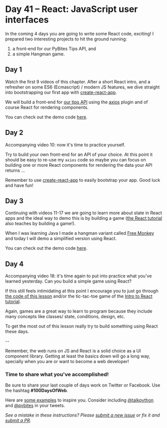 # Day 41 – React: JavaScript user interfaces

In the coming 4 days you are going to write some React code, exciting! I prepared two interesting projects to hit the ground running: 

1. a front-end for our PyBites Tips API, and
2. a simple Hangman game.

## Day 1

Watch the first 9 videos of this chapter. After a short React intro, and a refresher on some ES6 (Ecmascript) / modern JS features, we dive straight into bootstrapping our first app with [create-react-app](https://github.com/facebook/create-react-app).

We will build a front-end for [our tips API](https://github.com/pybites/python_tips) using the [axios](https://github.com/axios/axios) plugin and of course React for rendering components. 

You can check out the demo code [here](demo/tips).

## Day 2

Accompanying video 10: now it's time to practice yourself. 

Try to build your own front-end for an API of your choice. At this point it should be easy to re-use my `axios` code so maybe you can focus on building one or more React components for rendering the data your API returns ...

Remember to use [create-react-app](https://github.com/facebook/create-react-app) to easily bootstrap your app. Good luck and have fun!

## Day 3

Continuing with videos 11-17 we are going to learn more about state in React apps and the ideal way to demo this is by building a game ([the React tutorial](https://reactjs.org/tutorial/tutorial.html) also teaches by building a game!). 

When I was learning Java I made a hangman variant called [Free Monkey](https://play.google.com/store/apps/details?id=com.bobbelderbos.freemonkey&hl=pa) and today I will demo a simplified version using React. 

You can check out the demo code [here](demo/freemonkey).

## Day 4

Accompanying video 18: it's time again to put into practice what you've learned yesterday. Can you build a simple game using React? 

If this still feels intimidating at this point I encourage you to just go through [the code of this lesson](demo/freemonkey) and/or the tic-tac-toe game of the [Intro to React tutorial](https://reactjs.org/tutorial/tutorial.html). 

Again, games are a great way to learn to program because they include many concepts like classes/ state, conditions, design, etc. 

To get the most out of this lesson really try to build something using React these days. 

--

Remember, the web runs on JS and React is a solid choice as a UI component library. Getting at least the basics down will go a long way, specially when you are or want to become a web developer!

### Time to share what you've accomplished!

Be sure to share your last couple of days work on Twitter or Facebook. Use the hashtag **#100DaysOfWeb**.

Here are [some examples](https://twitter.com/search?q=%23100DaysOfCode) to inspire you. Consider including [@talkpython](https://twitter.com/talkpython) and [@pybites](https://twitter.com/pybites) in your tweets.

*See a mistake in these instructions? Please [submit a new issue](https://github.com/talkpython/100daysofweb-with-python-course/issues) or fix it and [submit a PR](https://github.com/talkpython/100daysofweb-with-python-course/pulls).*
